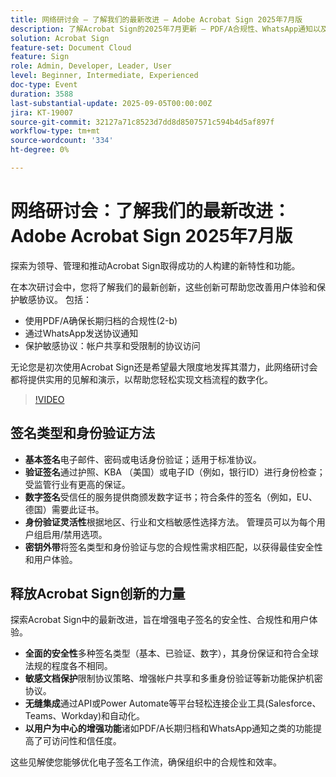```yaml
---
title: 网络研讨会 — 了解我们的最新改进 — Adobe Acrobat Sign 2025年7月版
description: 了解Acrobat Sign的2025年7月更新 — PDF/A合规性、WhatsApp通知以及面向领导和管理员的增强型协议安全性。
solution: Acrobat Sign
feature-set: Document Cloud
feature: Sign
role: Admin, Developer, Leader, User
level: Beginner, Intermediate, Experienced
doc-type: Event
duration: 3588
last-substantial-update: 2025-09-05T00:00:00Z
jira: KT-19007
source-git-commit: 32127a71c8523d7dd8d8507571c594b4d5af897f
workflow-type: tm+mt
source-wordcount: '334'
ht-degree: 0%

---
```



# 网络研讨会：了解我们的最新改进： Adobe Acrobat Sign 2025年7月版

探索为领导、管理和推动Acrobat Sign取得成功的人构建的新特性和功能。

在本次研讨会中，您将了解我们的最新创新，这些创新可帮助您改善用户体验和保护敏感协议。 包括：

* 使用PDF/A确保长期归档的合规性(2-b)
* 通过WhatsApp发送协议通知
* 保护敏感协议：帐户共享和受限制的协议访问

无论您是初次使用Acrobat Sign还是希望最大限度地发挥其潜力，此网络研讨会都将提供实用的见解和演示，以帮助您轻松实现文档流程的数字化。

>[!VIDEO](https://video.tv.adobe.com/v/3473003/?learn=on&enablevpops)

## 签名类型和身份验证方法

* **基本签名**&#x200B;电子邮件、密码或电话身份验证；适用于标准协议。
* **验证签名**&#x200B;通过护照、KBA （美国）或电子ID（例如，银行ID）进行身份检查；受监管行业有更高的保证。
* **数字签名**&#x200B;受信任的服务提供商颁发数字证书；符合条件的签名（例如，EU、德国）需要此证书。
* **身份验证灵活性**&#x200B;根据地区、行业和文档敏感性选择方法。 管理员可以为每个用户组启用/禁用选项。
* **密钥外带**&#x200B;将签名类型和身份验证与您的合规性需求相匹配，以获得最佳安全性和用户体验。

## 释放Acrobat Sign创新的力量

探索Acrobat Sign中的最新改进，旨在增强电子签名的安全性、合规性和用户体验。

* **全面的安全性**&#x200B;多种签名类型（基本、已验证、数字），其身份保证和符合全球法规的程度各不相同。
* **敏感文档保护**&#x200B;限制协议策略、增强帐户共享和多重身份验证等新功能保护机密协议。
* **无缝集成**&#x200B;通过API或Power Automate等平台轻松连接企业工具(Salesforce、Teams、Workday)和自动化。
* **以用户为中心的增强功能**&#x200B;诸如PDF/A长期归档和WhatsApp通知之类的功能提高了可访问性和信任度。

这些见解使您能够优化电子签名工作流，确保组织中的合规性和效率。